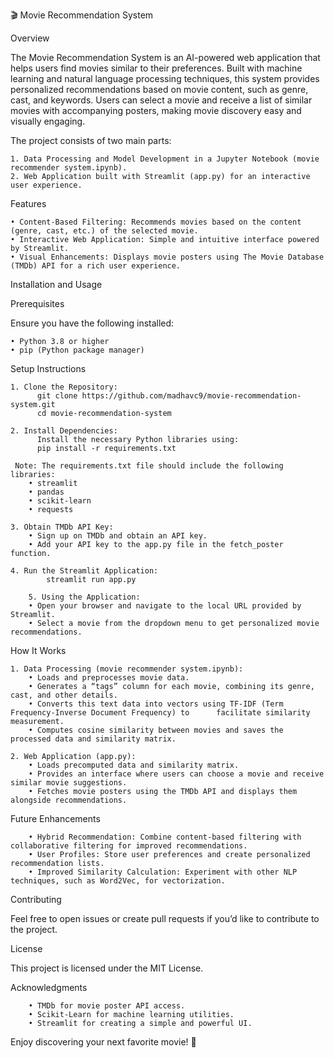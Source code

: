 🎬 Movie Recommendation System

Overview

The Movie Recommendation System is an AI-powered web application that helps users find movies similar to their preferences. Built with machine learning and natural language processing techniques, this system provides personalized recommendations based on movie content, such as genre, cast, and keywords. Users can select a movie and receive a list of similar movies with accompanying posters, making movie discovery easy and visually engaging.

The project consists of two main parts:

	1. Data Processing and Model Development in a Jupyter Notebook (movie recommender system.ipynb).
	2. Web Application built with Streamlit (app.py) for an interactive user experience.

Features

	• Content-Based Filtering: Recommends movies based on the content (genre, cast, etc.) of the selected movie.
	• Interactive Web Application: Simple and intuitive interface powered by Streamlit.
	• Visual Enhancements: Displays movie posters using The Movie Database (TMDb) API for a rich user experience.

Installation and Usage

Prerequisites

Ensure you have the following installed:

	• Python 3.8 or higher
	• pip (Python package manager)

Setup Instructions

	1. Clone the Repository:
  		  git clone https://github.com/madhavc9/movie-recommendation-system.git
  		  cd movie-recommendation-system

	2. Install Dependencies:
  		  Install the necessary Python libraries using:
  		  pip install -r requirements.txt

   	 Note: The requirements.txt file should include the following libraries:
		• streamlit
		• pandas
		• scikit-learn
		• requests

	3. Obtain TMDb API Key:
		• Sign up on TMDb and obtain an API key.
		• Add your API key to the app.py file in the fetch_poster function.

	4. Run the Streamlit Application:
    		streamlit run app.py

    	5. Using the Application:
		• Open your browser and navigate to the local URL provided by Streamlit.
		• Select a movie from the dropdown menu to get personalized movie recommendations.

How It Works

	1. Data Processing (movie recommender system.ipynb):
		• Loads and preprocesses movie data.
		• Generates a “tags” column for each movie, combining its genre, cast, and other details.
		• Converts this text data into vectors using TF-IDF (Term Frequency-Inverse Document Frequency) to      facilitate similarity measurement.
		• Computes cosine similarity between movies and saves the processed data and similarity matrix.

	2. Web Application (app.py):
		• Loads precomputed data and similarity matrix.
		• Provides an interface where users can choose a movie and receive similar movie suggestions.
		• Fetches movie posters using the TMDb API and displays them alongside recommendations.

Future Enhancements

		• Hybrid Recommendation: Combine content-based filtering with collaborative filtering for improved recommendations.
		• User Profiles: Store user preferences and create personalized recommendation lists.
		• Improved Similarity Calculation: Experiment with other NLP techniques, such as Word2Vec, for vectorization.

Contributing

Feel free to open issues or create pull requests if you’d like to contribute to the project.

License

This project is licensed under the MIT License.

Acknowledgments

		• TMDb for movie poster API access.
		• Scikit-Learn for machine learning utilities.
		• Streamlit for creating a simple and powerful UI.

Enjoy discovering your next favorite movie! 🎥


